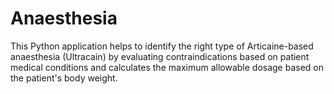 # Anaesthesia
This Python application helps to identify the right type of Articaine-based anaesthesia (Ultracain) by evaluating contraindications based on patient medical conditions and calculates the maximum allowable dosage based on the patient's body weight.
